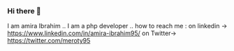 ### Hi there 👋

<!--
**amira95ibrahim/amira95ibrahim** is a ✨ _special_ ✨ repository because its `README.md` (this file) appears on your GitHub profile.

Here are some ideas to get you started:

- 🔭 I’m currently working on ...
- 🌱 I’m currently learning ...
- 👯 I’m looking to collaborate on ...
- 🤔 I’m looking for help with ...
- 💬 Ask me about ...
- 📫 How to reach me: ...
- 😄 Pronouns: ...
- ⚡ Fun fact: ...
-->
I am amira Ibrahim ..
I am a php developer ..
how to reach me :
on linkedin -> https://www.linkedin.com/in/amira-ibrahim95/
on Twitter-> https://twitter.com/meroty95
